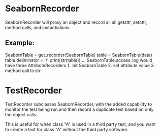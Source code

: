 # SeabornRecorder
SeabornRecorder will proxy an object and record all
    all getattr, setattr, method calls, and instantiations

## Example:
SeabornTable = get_recorder(SeabornTable)
table = SeabornTable(data)
table.deliminator = '/'
print(str(table))
...
SeabornTable.access_log would have three AttributeRecorders
    1. init SeabornTable
    2. set attribute value
    3. method call to str

# TestRecorder
TestRecorder subclasses SeabornRecorder, with the added capability
to monitor the test being run and then record a duplicate test
based on only the object calls.

This is useful for when class "A" is used in a third party test, and
you want to create a test for class "A" without the third party software.



